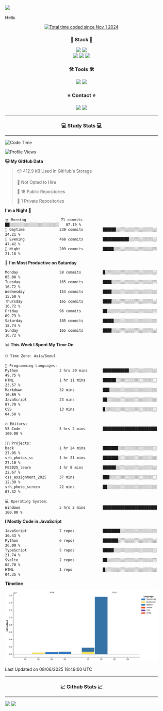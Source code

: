 <img src="https://capsule-render.vercel.app/api?type=waving&color=gradient&height=300&section=header&text=Hello!!&desc=well%20come%20to%20my%20github&fontSize=100&fontAlignY=40" />


Hello

<div align="center">
  <a href="https://wakatime.com/@fd6869de-70ad-450d-afba-272b60fdc4d3"><img src="https://wakatime.com/badge/user/fd6869de-70ad-450d-afba-272b60fdc4d3.svg"  alt="Total time coded since Nov 1 2024" /></a>
</div>




<h3 align="center">🌱 Stack 🌱</h3>
<div align="center">
  <img src="https://img.shields.io/badge/typescript-007ACC.svg?style=for-the-badge&logo=typescript&logoColor=white" />
  <img src="https://img.shields.io/badge/next.js-181717?style=for-the-badge&logo=nextdotjs&logoColor=white" />
</div>
<div align="center">
  <img src="https://img.shields.io/badge/javascript-yellow.svg?style=for-the-badge&logo=Javascript&logoColor=white" />
  <img src="https://img.shields.io/badge/html-E34F26?style=for-the-badge&logo=html5&logoColor=white" />
  <img src="https://img.shields.io/badge/css-1572B6?style=for-the-badge&logo=css3&logoColor=white"/>
</div>



<h3 align="center">🛠 Tools 🛠</h3>
<div align="center">
  <img src="https://img.shields.io/badge/github-181717.svg?style=for-the-badge&logo=github&logoColor=white" />
  <img src="https://img.shields.io/badge/Notion-F3F3F3.svg?style=for-the-badge&logo=notion&logoColor=black" />
</div>


<h3 align="center">⭐ Contact ⭐</h3>
<div align="center">
<img src="https://img.shields.io/badge/0sunghee122@gmail.com-EA4335?style=for-the-badge&logo=gmail&logoColor=FFFFFF"/>
<img src="https://img.shields.io/badge/jangseung11-E4405F?style=for-the-badge&logo=instagram&logoColor=FFFFFF"/>
</div>




---
<h3 align="center">💻 Study Stats 💻</h3>

---

<!--START_SECTION:waka-->
![Code Time](http://img.shields.io/badge/Code%20Time-206%20hrs%2042%20mins-blue)

![Profile Views](http://img.shields.io/badge/Profile%20Views-0-blue)

**🐱 My GitHub Data** 

> 📦 412.9 kB Used in GitHub's Storage 
 > 
> 🚫 Not Opted to Hire
 > 
> 📜 18 Public Repositories 
 > 
> 🔑 1 Private Repositories 
 > 
**I'm a Night 🦉** 

```text
🌞 Morning                71 commits          ██░░░░░░░░░░░░░░░░░░░░░░░   07.19 % 
🌆 Daytime                239 commits         ██████░░░░░░░░░░░░░░░░░░░   24.21 % 
🌃 Evening                468 commits         ████████████░░░░░░░░░░░░░   47.42 % 
🌙 Night                  209 commits         █████░░░░░░░░░░░░░░░░░░░░   21.18 % 
```
📅 **I'm Most Productive on Saturday** 

```text
Monday                   58 commits          █░░░░░░░░░░░░░░░░░░░░░░░░   05.88 % 
Tuesday                  165 commits         ████░░░░░░░░░░░░░░░░░░░░░   16.72 % 
Wednesday                153 commits         ████░░░░░░░░░░░░░░░░░░░░░   15.50 % 
Thursday                 165 commits         ████░░░░░░░░░░░░░░░░░░░░░   16.72 % 
Friday                   96 commits          ██░░░░░░░░░░░░░░░░░░░░░░░   09.73 % 
Saturday                 185 commits         █████░░░░░░░░░░░░░░░░░░░░   18.74 % 
Sunday                   165 commits         ████░░░░░░░░░░░░░░░░░░░░░   16.72 % 
```


📊 **This Week I Spent My Time On** 

```text
🕑︎ Time Zone: Asia/Seoul

💬 Programming Languages: 
Python                   2 hrs 30 mins       ████████████░░░░░░░░░░░░░   49.75 % 
HTML                     1 hr 11 mins        ██████░░░░░░░░░░░░░░░░░░░   23.57 % 
Markdown                 32 mins             ███░░░░░░░░░░░░░░░░░░░░░░   10.89 % 
JavaScript               23 mins             ██░░░░░░░░░░░░░░░░░░░░░░░   07.70 % 
CSS                      13 mins             █░░░░░░░░░░░░░░░░░░░░░░░░   04.50 % 

🔥 Editors: 
VS Code                  5 hrs 2 mins        █████████████████████████   100.00 % 

🐱‍💻 Projects: 
back                     1 hr 24 mins        ███████░░░░░░░░░░░░░░░░░░   27.95 % 
srh_photos_sc            1 hr 21 mins        ███████░░░░░░░░░░░░░░░░░░   27.10 % 
FE2025_learn             1 hr 8 mins         ██████░░░░░░░░░░░░░░░░░░░   22.67 % 
css_assignment_2025      37 mins             ███░░░░░░░░░░░░░░░░░░░░░░   12.39 % 
srh_photo_screen         22 mins             ██░░░░░░░░░░░░░░░░░░░░░░░   07.32 % 

💻 Operating System: 
Windows                  5 hrs 2 mins        █████████████████████████   100.00 % 
```

**I Mostly Code in JavaScript** 

```text
JavaScript               7 repos             ████████░░░░░░░░░░░░░░░░░   30.43 % 
Python                   6 repos             ███████░░░░░░░░░░░░░░░░░░   26.09 % 
TypeScript               5 repos             █████░░░░░░░░░░░░░░░░░░░░   21.74 % 
Svelte                   2 repos             ██░░░░░░░░░░░░░░░░░░░░░░░   08.70 % 
HTML                     1 repo              █░░░░░░░░░░░░░░░░░░░░░░░░   04.35 % 
```



**Timeline**

![Lines of Code chart](https://raw.githubusercontent.com/Jangseun/Jangseun/main/assets/bar_graph.png)


 Last Updated on 08/06/2025 18:49:00 UTC
<!--END_SECTION:waka-->
---


  

<h3 align="center">📈 Github Stats 📈</h3>

---
<p>
  <img height="180em" src="https://github-readme-stats.vercel.app/api?username=Jangseun&show_icons=true&theme=radical">
  <img height="180em" src="https://github-readme-stats.vercel.app/api/top-langs/?username=Jangseun&layout=compact&theme=radical">
</p>

 